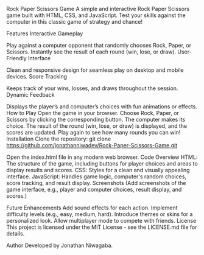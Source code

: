 Rock Paper Scissors Game
A simple and interactive Rock Paper Scissors game built with HTML, CSS, and JavaScript. Test your skills against the computer in this classic game of strategy and chance!

Features
Interactive Gameplay

Play against a computer opponent that randomly chooses Rock, Paper, or Scissors.
Instantly see the result of each round (win, lose, or draw).
User-Friendly Interface

Clean and responsive design for seamless play on desktop and mobile devices.
Score Tracking

Keeps track of your wins, losses, and draws throughout the session.
Dynamic Feedback

Displays the player’s and computer’s choices with fun animations or effects.
How to Play
Open the game in your browser.
Choose Rock, Paper, or Scissors by clicking the corresponding button.
The computer makes its choice.
The result of the round (win, lose, or draw) is displayed, and the scores are updated.
Play again to see how many rounds you can win!
Installation
Clone the repository:
git clone https://github.com/jonathanniwadev/Rock-Paper-Scissors-Game.git

Open the index.html file in any modern web browser.
Code Overview
HTML:
The structure of the game, including buttons for player choices and areas to display results and scores.
CSS:
Styles for a clean and visually appealing interface.
JavaScript:
Handles game logic, computer's random choices, score tracking, and result display.
Screenshots
(Add screenshots of the game interface, e.g., player and computer choices, result display, and scores.)

Future Enhancements
Add sound effects for each action.
Implement difficulty levels (e.g., easy, medium, hard).
Introduce themes or skins for a personalized look.
Allow multiplayer mode to compete with friends.
License
This project is licensed under the MIT License - see the LICENSE.md file for details.

Author
Developed by Jonathan Niwagaba.
